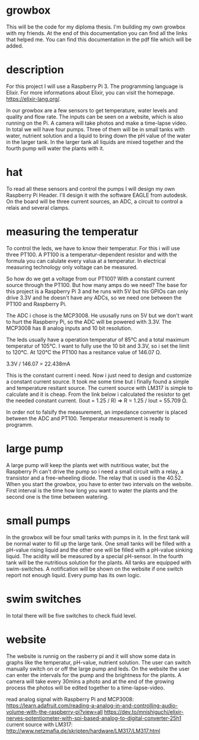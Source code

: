 # growbox
This will be the code for my diploma thesis. I'm building my own growbox with my friends. At the end of this documentation you can find all the links that helped me. You can find this documentation in the pdf file which will be added.  

# description
For this project I will use a Raspberry Pi 3. The programming language is Elixir. For more informations about Elixir, you can visit the homepage. https://elixir-lang.org/.

In our growbox are a few sensors to get temperature, water levels and quality and flow rate. The inputs can be seen on a website, which is also running on the Pi. A camera will take photos and make a time-lapse video. In total we will have four pumps. Three of them will be in small tanks with water, nutrient solution and a liquid to bring down the pH value of the water in the larger tank. In the larger tank all liquids are mixed together and the fourth pump will water the plants with it.

# hat
To read all these sensors and control the pumps I will design my own Raspberry Pi Header. I'll design it with the software EAGLE from autodesk. On the board will be three current sources, an ADC, a circuit to control a relais and several clamps.

# measuring the temperatur
To control the leds, we have to know their temperatur. For this i will use three PT100. A PT100 is a temperatur-dependent resistor and with the formula you can calulate every valua at a temperatur. In electrical measuring technology only voltage can be measured. 

So how do we get a voltage from our PT100?
With a constant current source through the PT100. But how many amps do we need? The base for this project is a Raspberry Pi 3 and he runs with 5V but his GPIOs can only drive 3.3V and he doesn't have any ADCs, so we need one between the PT100 and Raspberry Pi. 

The ADC i chose is the MCP3008. He ususally runs on 5V but we don't want to hurt the Raspberry Pi, so the ADC will be powered with 3.3V. The MCP3008 has 8 analog inputs and 10 bit resolution. 

The leds usually have a operation temperatur of 85°C and a total maximum temperatur of 105°C. I want to fully use the 10 bit and 3.3V, so i set the limit to 120°C.
At 120°C the PT100 has a resitance value of 146.07 Ω. 

3.3V / 146.07 = 22.438mA

This is the constant current i need. Now i just need to design and customize a constant current source. It took me some time but i finally found a simple and temperature resitant source. The current source with LM317 is simple to calculate and it is cheap. From the link below i calculated the resistor to get the needed constant current. 
(Iout = 1.25 / R) => R = 1.25 / Iout = 55.709 Ω. 

In order not to falsify the measurement, an impedance converter is placed between the ADC and PT100. 
Temperatur measurement is ready to programm. 

# large pump
A large pump will keep the plants wet with nutritious water, but the Raspberry Pi can't drive the pump so i need a small circuit with a relay, a transistor and a free-wheeling diode. The relay that is used is the 40.52. When you start the growbox, you have to enter two intervals on the website. First interval is the time how long you want to water the plants and the second one is the time between watering. 

# small pumps
In the growbox will be four small tanks with pumps in it. In the first tank will be normal water to fill up the large tank. One small tanks will be filled with a pH-value rising liquid and the other one will be filled with a pH-value sinking liquid. The acidity will be measured by a special pH-sensor. In the fourth tank will be the nutritious solution for the plants. All tanks are equipped with swim-switches. A notification will be shown on the website if one switch report not enough liquid. Every pump has its own logic.

# swim switches
In total there will be five switches to check fluid level. 

# website
The website is runnig on the rasberry pi and it will show some data in graphs like the temperatur, pH-value, nutrient solution. The user can switch manually switch on or off the large pump and leds. On the website the user can enter the intervals for the pump and the brightness for the plants. A camera will take every 30mins a photo and at the end of the growing process the photos will be edited together to a time-lapse-video. 






read analog signal with Raspberry Pi and MCP3008: https://learn.adafruit.com/reading-a-analog-in-and-controlling-audio-volume-with-the-raspberry-pi?view=all
https://dev.to/mnishiguchi/elixir-nerves-potentiometer-with-spi-based-analog-to-digital-converter-25h1
current source with LM317: http://www.netzmafia.de/skripten/hardware/LM317/LM317.html
